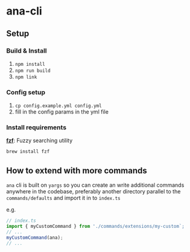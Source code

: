 # ana-cli

## Setup

### Build & Install

1. `npm install`
2. `npm run build`
3. `npm link`

### Config setup

1. `cp config.example.yml config.yml`
2. fill in the config params in the yml file

### Install requirements

[**fzf**](https://github.com/junegunn/fzf): Fuzzy searching utility

```bash
brew install fzf
```

## How to extend with more commands

`ana` cli is built on `yargs` so you can create an write additional commands anywhere in the codebase, preferably another directory parallel to the `commands/defaults` and import it in to `index.ts`

e.g.

```ts
// index.ts
import { myCustomCommand } from './commands/extensions/my-custom`;
// ...
myCustomCommand(ana);
// ...
```
